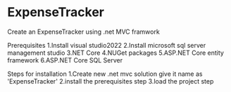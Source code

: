# ExpenseTracker

Create an ExpenseTracker using .net MVC framwork

Prerequisites
1.Install visual studio2022
2.Install microsoft sql server management studio
3.NET Core
4.NUGet packages
5.ASP.NET Core entity framework
6.ASP.NET Core SQL Server

Steps for installation
1.Create new .net mvc solution give it name as 'ExpenseTracker'
2.install the prerequisites step 
3.load the project step




